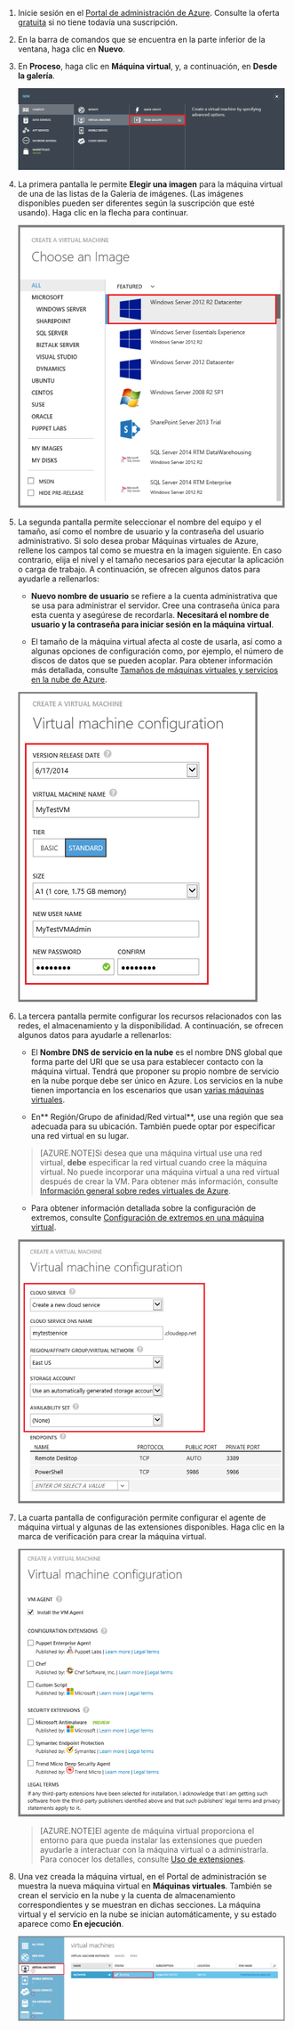 1. Inicie sesión en el [Portal de administración de Azure](http://manage.windowsazure.com). Consulte la oferta [gratuita](http://azure.microsoft.com/pricing/free-trial/) si no tiene todavía una suscripción.

2. En la barra de comandos que se encuentra en la parte inferior de la ventana, haga clic en **Nuevo**.

3. En **Proceso**, haga clic en **Máquina virtual**, y, a continuación, en **Desde la galería**.

	![Navigate to From Gallery in the Command Bar](./media/virtual-machines-create-WindowsVM/fromgallery.png)

4. La primera pantalla le permite **Elegir una imagen** para la máquina virtual de una de las listas de la Galería de imágenes. (Las imágenes disponibles pueden ser diferentes según la suscripción que esté usando). Haga clic en la flecha para continuar.

	![Elija una imagen](./media/virtual-machines-create-WindowsVM/chooseimage.png)

5. La segunda pantalla permite seleccionar el nombre del equipo y el tamaño, así como el nombre de usuario y la contraseña del usuario administrativo. Si solo desea probar Máquinas virtuales de Azure, rellene los campos tal como se muestra en la imagen siguiente. En caso contrario, elija el nivel y el tamaño necesarios para ejecutar la aplicación o carga de trabajo. A continuación, se ofrecen algunos datos para ayudarle a rellenarlos:

	- **Nuevo nombre de usuario** se refiere a la cuenta administrativa que se usa para administrar el servidor. Cree una contraseña única para esta cuenta y asegúrese de recordarla. **Necesitará el nombre de usuario y la contraseña para iniciar sesión en la máquina virtual**.

	- El tamaño de la máquina virtual afecta al coste de usarla, así como a algunas opciones de configuración como, por ejemplo, el número de discos de datos que se pueden acoplar. Para obtener información más detallada, consulte [Tamaños de máquinas virtuales y servicios en la nube de Azure](http://go.microsoft.com/fwlink/p/?LinkId=466520).

	![Configure the properties of the virtual machine](./media/virtual-machines-create-WindowsVM/vmconfiguration.png)



6. La tercera pantalla permite configurar los recursos relacionados con las redes, el almacenamiento y la disponibilidad. A continuación, se ofrecen algunos datos para ayudarle a rellenarlos:


	- El **Nombre DNS de servicio en la nube** es el nombre DNS global que forma parte del URI que se usa para establecer contacto con la máquina virtual. Tendrá que proponer su propio nombre de servicio en la nube porque debe ser único en Azure. Los servicios en la nube tienen importancia en los escenarios que usan [varias máquinas virtuales](../articles/cloud-services-connect-virtual-machine.md).

	- En** Región/Grupo de afinidad/Red virtual**, use una región que sea adecuada para su ubicación. También puede optar por especificar una red virtual en su lugar.

	>[AZURE.NOTE]Si desea que una máquina virtual use una red virtual, **debe** especificar la red virtual cuando cree la máquina virtual. No puede incorporar una máquina virtual a una red virtual después de crear la VM. Para obtener más información, consulte [Información general sobre redes virtuales de Azure](http://go.microsoft.com/fwlink/p/?LinkID=294063).

	- Para obtener información detallada sobre la configuración de extremos, consulte [Configuración de extremos en una máquina virtual](../articles/virtual-machines-set-up-endpoints-classic-portal.md).

	![Configure the connected resources of the virtual machine](./media/virtual-machines-create-WindowsVM/resourceconfiguration.png)

7. La cuarta pantalla de configuración permite configurar el agente de máquina virtual y algunas de las extensiones disponibles. Haga clic en la marca de verificación para crear la máquina virtual.


	![Configure VM Agent and extensions for the virtual machine](./media/virtual-machines-create-WindowsVM/agent-and-extensions.png)

	>[AZURE.NOTE]El agente de máquina virtual proporciona el entorno para que pueda instalar las extensiones que pueden ayudarle a interactuar con la máquina virtual o a administrarla. Para conocer los detalles, consulte [Uso de extensiones](http://go.microsoft.com/FWLink/p/?LinkID=390493).

8. Una vez creada la máquina virtual, en el Portal de administración se muestra la nueva máquina virtual en **Máquinas virtuales**. También se crean el servicio en la nube y la cuenta de almacenamiento correspondientes y se muestran en dichas secciones. La máquina virtual y el servicio en la nube se inician automáticamente, y su estado aparece como **En ejecución**.

	![Configure VM Agent and the endpoints of the virtual machine](./media/virtual-machines-create-WindowsVM/vmcreated.png)

<!---HONumber=58-->